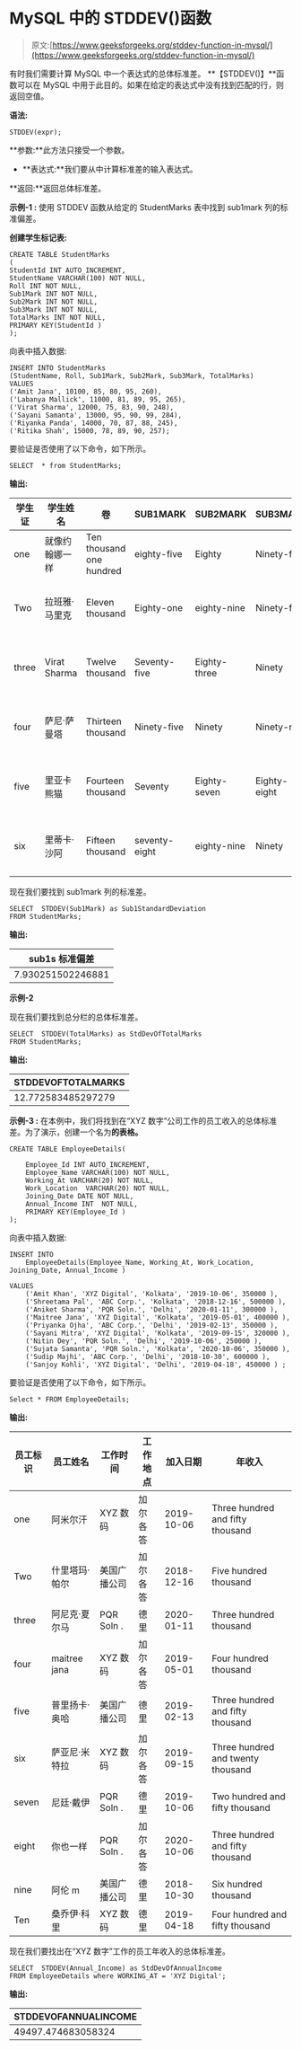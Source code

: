 # MySQL 中的 STDDEV()函数

> 原文:[https://www.geeksforgeeks.org/stddev-function-in-mysql/](https://www.geeksforgeeks.org/stddev-function-in-mysql/)

有时我们需要计算 MySQL 中一个表达式的总体标准差。
**【STDDEV()】**函数可以在 MySQL 中用于此目的。如果在给定的表达式中没有找到匹配的行，则返回空值。

**语法:**

```
STDDEV(expr);
```

**参数:**此方法只接受一个参数。

*   **表达式:**我们要从中计算标准差的输入表达式。

**返回:**返回总体标准差。

**示例-1 :**
使用 STDDEV 函数从给定的 StudentMarks 表中找到 sub1mark 列的标准偏差。

**创建学生标记表:**

```
CREATE TABLE StudentMarks
(
StudentId INT AUTO_INCREMENT,  
StudentName VARCHAR(100) NOT NULL,
Roll INT NOT NULL,
Sub1Mark INT NOT NULL,
Sub2Mark INT NOT NULL,
Sub3Mark INT NOT NULL,
TotalMarks INT NOT NULL,
PRIMARY KEY(StudentId )
);
```

向表中插入数据:

```
INSERT INTO StudentMarks
(StudentName, Roll, Sub1Mark, Sub2Mark, Sub3Mark, TotalMarks)
VALUES
('Amit Jana', 10100, 85, 80, 95, 260),
('Labanya Mallick', 11000, 81, 89, 95, 265),
('Virat Sharma', 12000, 75, 83, 90, 248),
('Sayani Samanta', 13000, 95, 90, 99, 284),
('Riyanka Panda', 14000, 70, 87, 88, 245),  
('Ritika Shah', 15000, 78, 89, 90, 257);
```

要验证是否使用了以下命令，如下所示。

```
SELECT  * from StudentMarks;
```

**输出:**

| 学生证 | 学生姓名 | 卷 | SUB1MARK | SUB2MARK | SUB3MARK | 总分数 |
| --- | --- | --- | --- | --- | --- | --- |
| one | 就像约翰娜一样 | Ten thousand one hundred | eighty-five | Eighty | Ninety-five | Two hundred and sixty |
| Two | 拉班雅·马里克 | Eleven thousand | Eighty-one | eighty-nine | Ninety-five | Two hundred and sixty-five |
| three | Virat Sharma | Twelve thousand | Seventy-five | Eighty-three | Ninety | Two hundred and forty-eight |
| four | 萨尼·萨曼塔 | Thirteen thousand | Ninety-five | Ninety | Ninety-nine | Two hundred and eighty-four |
| five | 里亚卡熊猫 | Fourteen thousand | Seventy | Eighty-seven | Eighty-eight | Two hundred and forty-five |
| six | 里蒂卡·沙阿 | Fifteen thousand | seventy-eight | eighty-nine | Ninety | Two hundred and fifty-seven |

现在我们要找到 sub1mark 列的标准差。

```
SELECT  STDDEV(Sub1Mark) as Sub1StandardDeviation  
FROM StudentMarks;
```

**输出:**

| sub1s 标准偏差 |
| --- |
| 7.930251502246881 |

**示例-2**

现在我们要找到总分栏的总体标准差。

```
SELECT  STDDEV(TotalMarks) as StdDevOfTotalMarks  
FROM StudentMarks;
```

**输出:**

| STDDEVOFTOTALMARKS |
| --- |
| 12.772583485297279 |

**示例-3 :** 在本例中，我们将找到在“XYZ 数字”公司工作的员工收入的总体标准差。为了演示，创建一个名为**的表格。**

```
CREATE TABLE EmployeeDetails(

    Employee_Id INT AUTO_INCREMENT,  
    Employee_Name VARCHAR(100) NOT NULL,
    Working_At VARCHAR(20) NOT NULL,
    Work_Location  VARCHAR(20) NOT NULL,
    Joining_Date DATE NOT NULL,
    Annual_Income INT  NOT NULL,
    PRIMARY KEY(Employee_Id )
);
```

向表中插入数据:

```
INSERT INTO  
    EmployeeDetails(Employee_Name, Working_At, Work_Location, Joining_Date, Annual_Income )

VALUES
    ('Amit Khan', 'XYZ Digital', 'Kolkata', '2019-10-06', 350000 ),
    ('Shreetama Pal', 'ABC Corp.', 'Kolkata', '2018-12-16', 500000 ),
    ('Aniket Sharma', 'PQR Soln.', 'Delhi', '2020-01-11', 300000 ),
    ('Maitree Jana', 'XYZ Digital', 'Kolkata', '2019-05-01', 400000 ),
    ('Priyanka Ojha', 'ABC Corp.', 'Delhi', '2019-02-13', 350000 ),
    ('Sayani Mitra', 'XYZ Digital', 'Kolkata', '2019-09-15', 320000 ),
    ('Nitin Dey', 'PQR Soln.', 'Delhi', '2019-10-06', 250000 ),
    ('Sujata Samanta', 'PQR Soln.', 'Kolkata', '2020-10-06', 350000 ),
    ('Sudip Majhi', 'ABC Corp.', 'Delhi', '2018-10-30', 600000 ),
    ('Sanjoy Kohli', 'XYZ Digital', 'Delhi', '2019-04-18', 450000 ) ;
```

要验证是否使用了以下命令，如下所示。

```
Select * FROM EmployeeDetails;
```

**输出:**

| 员工标识 | 员工姓名 | 工作时间 | 工作地点 | 加入日期 | 年收入 |
| --- | --- | --- | --- | --- | --- |
| one | 阿米尔汗 | XYZ 数码 | 加尔各答 | 2019-10-06 | Three hundred and fifty thousand |
| Two | 什里塔玛·帕尔 | 美国广播公司 | 加尔各答 | 2018-12-16 | Five hundred thousand |
| three | 阿尼克·夏尔马 | PQR Soln . | 德里 | 2020-01-11 | Three hundred thousand |
| four | maitree jana | XYZ 数码 | 加尔各答 | 2019-05-01 | Four hundred thousand |
| five | 普里扬卡·奥哈 | 美国广播公司 | 德里 | 2019-02-13 | Three hundred and fifty thousand |
| six | 萨亚尼·米特拉 | XYZ 数码 | 加尔各答 | 2019-09-15 | Three hundred and twenty thousand |
| seven | 尼廷·戴伊 | PQR Soln . | 德里 | 2019-10-06 | Two hundred and fifty thousand |
| eight | 你也一样 | PQR Soln . | 加尔各答 | 2020-10-06 | Three hundred and fifty thousand |
| nine | 阿伦 m | 美国广播公司 | 德里 | 2018-10-30 | Six hundred thousand |
| Ten | 桑乔伊·科里 | XYZ 数码 | 德里 | 2019-04-18 | Four hundred and fifty thousand |

现在我们要找出在“XYZ 数字”工作的员工年收入的总体标准差。

```
SELECT  STDDEV(Annual_Income) as StdDevOfAnnualIncome  
FROM EmployeeDetails where WORKING_AT = 'XYZ Digital';

```

**输出:**

| STDDEVOFANNUALINCOME |
| --- |
| 49497.474683058324 |